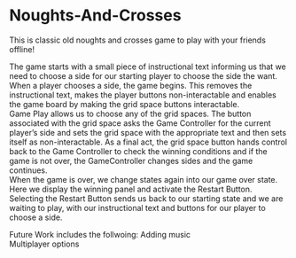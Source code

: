 # Noughts-And-Crosses
 This is classic old noughts and crosses game to play with your friends offline! <br>

The game starts with a small piece of instructional text informing us that we need to choose a side for our starting player to choose the side the want.
When a player chooses a side, the game begins. This removes the instructional text, makes the player buttons non-interactable and enables the game board by making the grid space buttons interactable.  <br>
Game Play allows us to choose any of the grid spaces. The button associated with the grid space asks the Game Controller for the current player’s side and sets the grid space with the appropriate text and then sets itself as non-interactable. As a final act, the grid space button hands control back to the Game Controller to check the winning conditions and if the game is not over, the GameController changes sides and the game continues.  <br>
When the game is over, we change states again into our game over state. Here we display the winning panel and activate the Restart Button. <br>
Selecting the Restart Button sends us back to our starting state and we are waiting to play, with our instructional text and buttons for our player to choose a side.

Future Work includes the follwoing:
Adding music <br>
Multiplayer options
